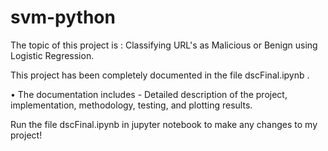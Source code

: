 # svm-python

The topic of this project is : Classifying URL's as Malicious or Benign using Logistic Regression.

This project has been completely documented in the file dscFinal.ipynb .

• The documentation includes - Detailed description of the project, implementation, methodology, testing, and plotting results.

Run the file dscFinal.ipynb in jupyter notebook to make any changes to my project!
